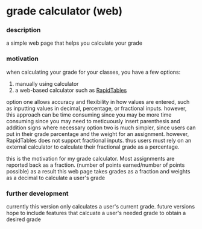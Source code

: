 # grade calculator (web)

### description
a simple web page that helps you calculate your grade

### motivation
when calculating your grade for your classes, you have a few options:
1) manually using calculator
2) a web-based calculator such as [RapidTables](https://www.rapidtables.com/calc/grade/grade-calculator.html)

option one allows accuracy and flexibility in how values are entered, such as inputting values in decimal, percentage, or fractional inputs. however, this approach can be time consuming since you may be more time consuming since you may need to meticuously insert parenthesis and addition signs where necessary
option two is much simpler, since users can put in their grade parcentage and the weight for an assignment. however, RapidTables does not support fractional inputs. thus users must rely on an external calculator to calculate their fractional grade as a percentage.

this is the motivation for my grade calculator. Most assignments are reported back as a fraction. (number of points earned/number of points possible) as a result this web page takes grades as a fraction and weights as a decimal to calculate a user's grade

### further development
currently this version only calculates a user's current grade. future versions hope to include features that calcuate a user's needed grade to obtain a desired grade

